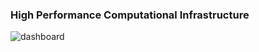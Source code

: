 ### High Performance Computational Infrastructure

![dashboard](https://user-images.githubusercontent.com/32392691/114286663-b9352700-9a58-11eb-9cfe-c56a87b644c4.JPG)

